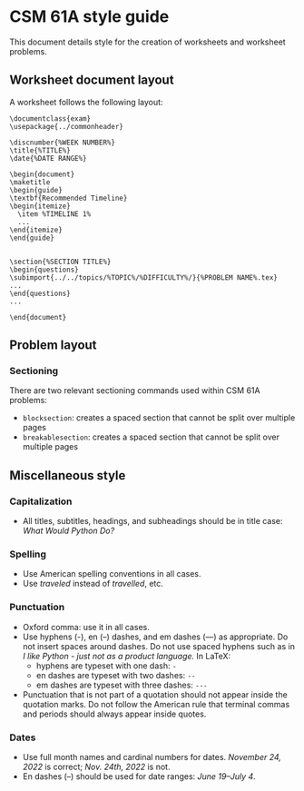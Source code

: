 # CSM 61A style guide
This document details style for the creation of worksheets and worksheet problems. 

## Worksheet document layout
A worksheet follows the following layout: 

```
\documentclass{exam}
\usepackage{../commonheader}

\discnumber{%WEEK NUMBER%}
\title{%TITLE%}
\date{%DATE RANGE%}

\begin{document}
\maketitle
\begin{guide}
\textbf{Recommended Timeline}
\begin{itemize}
  \item %TIMELINE 1%
  ...
\end{itemize}
\end{guide}


\section{%SECTION TITLE%}
\begin{questions}
\subimport{../../topics/%TOPIC%/%DIFFICULTY%/}{%PROBLEM NAME%.tex}
...
\end{questions}
...

\end{document}

```

## Problem layout
### Sectioning
There are two relevant sectioning commands used within CSM 61A problems: 
- `blocksection`: creates a spaced section that cannot be split over multiple pages
- `breakablesection`: creates a spaced section that cannot be split over multiple pages

## Miscellaneous style
### Capitalization
- All titles, subtitles, headings, and subheadings should be in title case: *What Would Python Do?*

### Spelling
- Use American spelling conventions in all cases. 
- Use *traveled* instead of *travelled*, etc.

### Punctuation
- Oxford comma: use it in all cases.
- Use hyphens (-), en (–) dashes, and em dashes (—) as appropriate. Do not insert spaces around dashes. Do not use spaced hyphens such as in *I like Python - just not as a product language.* In LaTeX:
    - hyphens are typeset with one dash: `-`
    - en dashes are typeset with two dashes: `--`
    - em dashes are typeset with three dashes: `---`
- Punctuation that is not part of a quotation should not appear inside the quotation marks. Do not follow the American rule that terminal commas and periods should always appear inside quotes. 

### Dates
- Use full month names and cardinal numbers for dates. *November 24, 2022* is correct; *Nov. 24th, 2022* is not.
- En dashes (–) should be used for date ranges: *June 19–July 4*.
